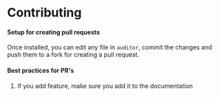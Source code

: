 # Contributing

#### Setup for creating pull requests

Once installed, you can edit any file in `auditor`, commit the changes and push them to a fork for creating a pull request.

#### Best practices for PR's

1. If you add feature, make sure you add it to the documentation
